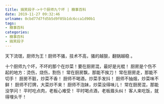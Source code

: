 ```yaml
---
title: 搞笑段子->十个厨师九个坏 | 糗事百科
date: 2019-11-27 09:32:46
urlname: 0cbd77d7fd5b5d9f05b1dc6cca1d90b1
tags: 
- 糗事百科
categories:
- 糗事百科
- 搞笑段子
---
```

天下流氓，厨师为王！厨师不骚，技术不高，骚的越狠，翻锅越稳 。

十个厨师九个坏，不坏的那个在炒菜！要在厨房混，最好是光棍！ 厨房是个伤不起的地方：烫伤，烧伤，割伤！ 常在厨房飘，那能不挨刀！ 常在厨房走，那能不切手！ 厨房不脏，炒菜不香！ 厨师不喝酒，炒菜手发抖！ 厨师不抽烟，炒菜味不鲜！ 厨师不打牌，大菜炒不来！ 厨师不泡妹，炒菜没得味儿！ 常在厨房混，那能没学问！ 平时吃点肉，老板心难受！ 平时喝点酒，老板眉头纠！ 客人来吃饭，就得埋头干！


